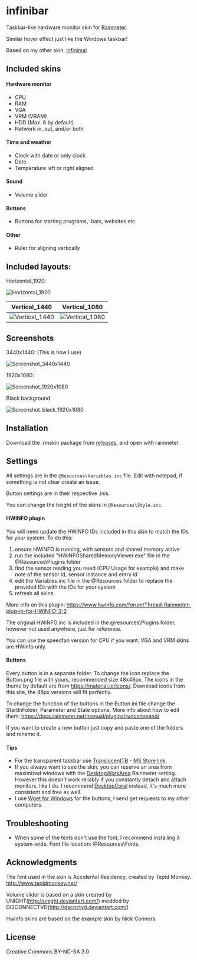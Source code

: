 # infinibar

Taskbar-like hardware monitor skin for [Rainmeter](https://www.rainmeter.net/).

Similar hover effect just like the Windows taskbar!

Based on my other skin, [infinimal](https://github.com/infeeeee/infinimal)

## Included skins

#### Hardware monitor
* CPU 
* RAM 
* VGA
* VRM (VRAM)
* HDD (Max. 6 by default)
* Network in, out, and/or both

#### Time and weather
* Clock with date or only clock
* Date
* Temperature left or right aligned

#### Sound
* Volume slider

#### Buttons
* Buttons for starting programs, .bats, websites etc.

#### Other
* Ruler for aligning vertically

## Included layouts:

Horizontal_1920:

![Horizontal_1920](@Resources/Screenshots/Horizontal_1920.png)

| Vertical_1440                                              | Vertical_1080                                              |
| ---------------------------------------------------------- | ---------------------------------------------------------- |
| ![Vertical_1440](@Resources/Screenshots/Vertical_1440.png) | ![Vertical_1080](@Resources/Screenshots/Vertical_1080.png) |


## Screenshots

3440x1440: (This is how I use)

![Screenshot_3440x1440](@Resources/Screenshots/Screenshot_3440x1440.png)

1920x1080:

![Screenshot_1920x1080](@Resources/Screenshots/Screenshot_1920x1080.png)

Black background

![Screenshot_black_1920x1080](@Resources/Screenshots/Screenshot_black_1920x1080.png)

## Installation

Download the .rmskin package from [releases](https://github.com/infeeeee/infinibar/releases/latest), and open with rainmeter.

## Settings

All settings are in the `@Resources\Variables.inc` file. Edit with notepad, if something is not clear create an issue.

Button settings are in their respective .inis.

You can change the height of the skins in `@Resources\Style.inc`.

#### HWINFO plugin
You will need update the HWiNFO IDs included in this skin to match the IDs for your system.  To do this:
1. ensure HWiNFO is running, with sensors and shared memory active
2. run the included "HWiNFOSharedMemoryViewer.exe" file in the @Resources\Plugins folder
3. find the sensor reading you need (CPU Usage for example) and make note of the sensor id, sensor instance and entry id
4. edit the Variables.inc file in the @Resources folder to replace the provided IDs with the IDs for your system
5. refresh all skins

More info on this plugin: https://www.hwinfo.com/forum/Thread-Rainmeter-plug-in-for-HWiNFO-3-2

The original HWiNFO.inc is included in the @resources\Plugins folder, however not used anywhere, just for reference.

You can use the speedfan version for CPU if you want.
VGA and VRM skins are HWinfo only.

#### Buttons

Every button is in a separate folder. To change the icon replace the Button.png file with yours, recommended size 48x48px. The icons in the theme by default are from https://material.io/icons/. Download icons from this site, the 48px versions will fit perfectly.

To change the function of the buttons in the Button.ini file change the StartInFolder, Parameter and State options. More info about how to edit them: https://docs.rainmeter.net/manual/plugins/runcommand/

If you want to create a new button just copy and paste one of the folders and rename it. 

#### Tips
* For the transparent taskbar use [TranslucentTB](https://github.com/TranslucentTB/TranslucentTB) - [MS Store link](https://www.microsoft.com/en-us/p/translucenttb/9pf4kz2vn4w9).
* If you always want to see the skin, you can reserve an area from maximized windows with the [DesktopWorkArea](https://docs.rainmeter.net/manual/settings/rainmeter-section/#DesktopWorkArea) Rainmeter setting. However this doesn't work reliably if you constantly detach and attach monitors, like I do. I recommend [DesktopCoral](https://www.donationcoder.com/software/mouser/other-windows-apps/desktopcoral) instead, it's much more consistent and free as well.
* I use [Wget for Windows](http://gnuwin32.sourceforge.net/packages/wget.htm) for the buttons, I send get requests to my other computers.

## Troubleshooting

* When some of the texts don't use the font, I recommend installing it system-wide. Font file location: @Resources\Fonts.

## Acknowledgments

The font used in the skin is Accidental Residency, created by Tepid Monkey. http://www.tepidmonkey.net/

Volume slider is based on a skin created by UNIGHT(http://unight.deviantart.com/) modded by DISCONNECTVD(http://dscnctvd.deviantart.com/)

Hwinfo skins are based on the example skin by Nick Connors. 

## License

Creative Commons BY-NC-SA 3.0
